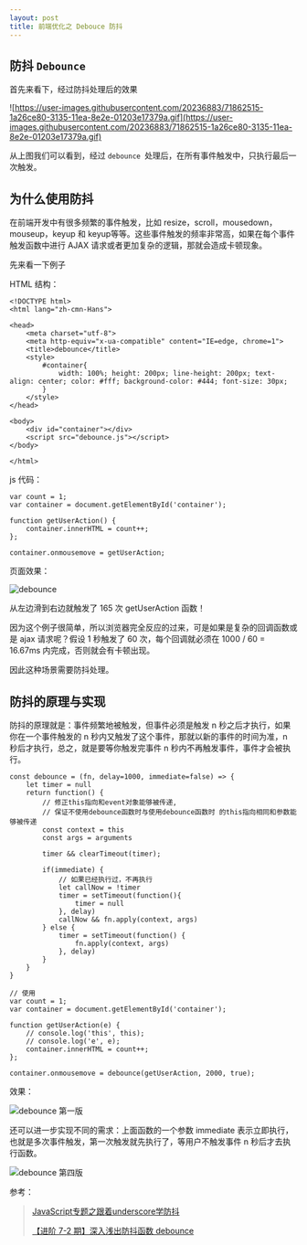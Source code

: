 ```yaml
---
layout: post
title: 前端优化之 Debouce 防抖
---
```


## 防抖 `Debounce`

首先来看下，经过防抖处理后的效果

![https://user-images.githubusercontent.com/20236883/71862515-1a26ce80-3135-11ea-8e2e-01203e17379a.gif](https://user-images.githubusercontent.com/20236883/71862515-1a26ce80-3135-11ea-8e2e-01203e17379a.gif)

从上图我们可以看到，经过 `debounce `处理后，在所有事件触发中，只执行最后一次触发。

## 为什么使用防抖

在前端开发中有很多频繁的事件触发，比如 resize，scroll，mousedown，mouseup，keyup 和 keyup等等。这些事件触发的频率非常高，如果在每个事件触发函数中进行 AJAX 请求或者更加复杂的逻辑，那就会造成卡顿现象。

先来看一下例子

HTML 结构：

````
<!DOCTYPE html>
<html lang="zh-cmn-Hans">

<head>
    <meta charset="utf-8">
    <meta http-equiv="x-ua-compatible" content="IE=edge, chrome=1">
    <title>debounce</title>
    <style>
        #container{
            width: 100%; height: 200px; line-height: 200px; text-align: center; color: #fff; background-color: #444; font-size: 30px;
        }
    </style>
</head>

<body>
    <div id="container"></div>
    <script src="debounce.js"></script>
</body>

</html>
````



js 代码：

```
var count = 1;
var container = document.getElementById('container');

function getUserAction() {
    container.innerHTML = count++;
};

container.onmousemove = getUserAction;
```



页面效果：

![debounce](https://github.com/mqyqingfeng/Blog/raw/master/Images/debounce/debounce.gif)

从左边滑到右边就触发了 165 次 getUserAction 函数！

因为这个例子很简单，所以浏览器完全反应的过来，可是如果是复杂的回调函数或是 ajax 请求呢？假设 1 秒触发了 60 次，每个回调就必须在 1000 / 60 = 16.67ms 内完成，否则就会有卡顿出现。

因此这种场景需要防抖处理。

## 防抖的原理与实现

防抖的原理就是：事件频繁地被触发，但事件必须是触发 n 秒之后才执行，如果你在一个事件触发的 n 秒内又触发了这个事件，那就以新的事件的时间为准，n 秒后才执行，总之，就是要等你触发完事件 n 秒内不再触发事件，事件才会被执行。

````
const debounce = (fn, delay=1000, immediate=false) => {
    let timer = null
    return function() {
        // 修正this指向和event对象能够被传递,
        // 保证不使用debounce函数时与使用debounce函数时 的this指向相同和参数能够被传递
        const context = this
        const args = arguments

        timer && clearTimeout(timer);
        
        if(immediate) {
            // 如果已经执行过，不再执行
            let callNow = !timer
            timer = setTimeout(function(){
                timer = null
            }, delay)
            callNow && fn.apply(context, args)
        } else {
            timer = setTimeout(function() {
                fn.apply(context, args)
            }, delay)
        }
    }
}

// 使用
var count = 1;
var container = document.getElementById('container');

function getUserAction(e) {
    // console.log('this', this);
    // console.log('e', e);
    container.innerHTML = count++;
};

container.onmousemove = debounce(getUserAction, 2000, true);
````



效果：

![debounce 第一版](https://github.com/mqyqingfeng/Blog/raw/master/Images/debounce/debounce-1.gif)



还可以进一步实现不同的需求：上面函数的一个参数 immediate 表示立即执行，也就是多次事件触发，第一次触发就先执行了，等用户不触发事件 n 秒后才去执行函数。

![debounce 第四版](https://github.com/mqyqingfeng/Blog/raw/master/Images/debounce/debounce-4.gif)



参考：

>[JavaScript专题之跟着underscore学防抖](https://github.com/mqyqingfeng/Blog/issues/22)
>
>[【进阶 7-2 期】深入浅出防抖函数 debounce](https://github.com/yygmind/blog/issues/39)